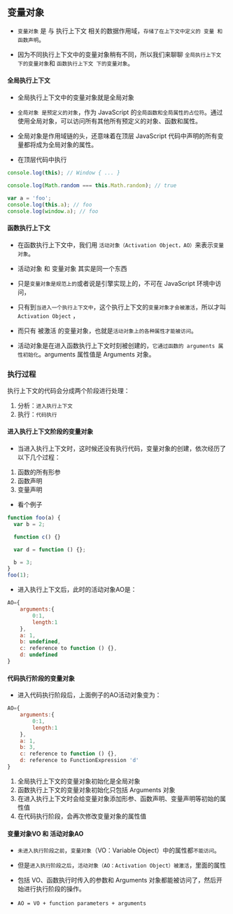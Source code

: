 ## 变量对象
* `变量对象` 是 与 执行上下文 相关的数据作用域，`存储了在上下文中定义的 变量 和 函数声明`。

* 因为不同执行上下文中的变量对象稍有不同，所以我们来聊聊 `全局执行上下文 下的变量对象`和 `函数执行上下文 下的变量对象`。

#### 全局执行上下文
* 全局执行上下文中的变量对象就是全局对象
* `全局对象 是预定义的对象`，作为 JavaScript 的`全局函数和全局属性的占位符`。通过使用全局对象，可以访问所有其他所有预定义的对象、函数和属性。
* 全局对象是作用域链的头，还意味着在顶层 JavaScript 代码中声明的所有变量都将成为全局对象的属性。

* 在顶层代码中执行
```javascript
console.log(this); // Window { ... }

console.log(Math.random === this.Math.random); // true

var a = 'foo';
console.log(this.a); // foo
console.log(window.a); // foo
```

#### 函数执行上下文
* 在函数执行上下文中，我们用 `活动对象（Activation Object，AO）`来表示`变量对象`。
* 活动对象 和 变量对象 其实是同一个东西
* 只是`变量对象是规范上的`或者说是引擎实现上的，不可在 JavaScript 环境中访问，
* 只有到`当进入一个执行上下文中`，这个执行上下文的`变量对象才会被激活`，所以才叫 `Activation Object` ，
* 而只有 被激活 的变量对象，也就是`活动对象上的各种属性才能被访问`。

* 活动对象是在进入函数执行上下文时刻被创建的，`它通过函数的 arguments 属性初始化`。arguments 属性值是 Arguments 对象。

### 执行过程
执行上下文的代码会分成两个阶段进行处理：
1. 分析：`进入执行上下文`
2. 执行：`代码执行`

#### 进入执行上下文阶段的变量对象
* 当进入执行上下文时，这时候还没有执行代码，变量对象的创建，依次经历了以下几个过程：
1. 函数的所有形参
2. 函数声明
3. 变量声明

* 看个例子
```javascript
function foo(a) {
  var b = 2;

  function c() {}

  var d = function () {};

  b = 3;
}
foo(1);
```
* 进入执行上下文后，此时的活动对象AO是：
```javascript
AO={
    arguments:{
        0:1,
        length:1
    },
    a: 1,
    b: undefined,
    c: reference to function () {},
    d: undefined
}
```

#### 代码执行阶段的变量对象
* 进入代码执行阶段后，上面例子的AO活动对象变为：
```javascript
AO={
    arguments:{
        0:1,
        length:1
    },
    a: 1,
    b: 3,
    c: reference to function () {},
    d: reference to FunctionExpression 'd'
}
```
1. 全局执行上下文的变量对象初始化是全局对象
2. 函数执行上下文的变量对象初始化只包括 Arguments 对象
3. 在进入执行上下文时会给变量对象添加形参、函数声明、变量声明等初始的属性值
4. 在代码执行阶段，会再次修改变量对象的属性值

#### 变量对象VO 和 活动对象AO
* `未进入执行阶段之前`，`变量对象`（VO：Variable Object）中的属性都`不能访问`。

* 但是`进入执行阶段之后`，`活动对象（AO：Activation Object）被激活`，里面的属性
* 包括 VO、函数执行时传入的参数和 Arguments 对象都能被访问了，然后开始进行执行阶段的操作。

* `AO = VO + function parameters + arguments`


